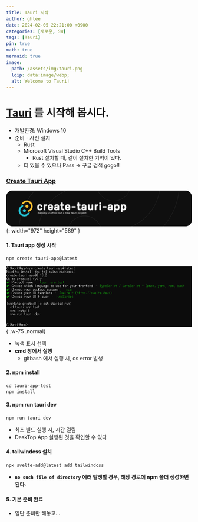 ```yaml
---
title: Tauri 시작
author: ghlee
date: 2024-02-05 22:21:00 +0900
categories: [새로운, SW]
tags: [Tauri]
pin: true
math: true
mermaid: true
image:
  path: /assets/img/tauri.png
  lqip: data:image/webp;
  alt: Welcome to Tauri!
---
```


# [**Tauri**](https://tauri.app/ko/) 를 시작해 봅시다.
- 개발환경: Windows 10
- 준비 - 사전 설치
  - Rust
  - Microsoft Visual Studio C++ Build Tools
    - Rust 설치할 때, 같이 설치한 기억이 있다.
  - 더 있을 수 있으나 Pass → 구글 검색 gogo!!


### [**Create Tauri App**](https://www.npmjs.com/package/create-tauri-app?activeTab=readme) 
![Desktop View](/assets/img/create_tauri_app.png){: width="972" height="589" } 


#### 1. Tauri app 생성 시작
```
npm create tauri-app@latest
```
![Desktop View](/assets/img/create_tauri_app_start.png){:.w-75 .normal}
- 녹색 표시 선택  
- **cmd 창에서 실행**
  - gitbash 에서 실행 시, os error 발생 


#### 2. npm install
```
cd tauri-app-test
npm install
```

#### 3. npm run tauri dev
```
npm run tauri dev
```
- 최초 빌드 실행 시, 시간 걸림
- DeskTop App 실행된 것을 확인할 수 있다


#### 4. tailwindcss 설치
```
npx svelte-add@latest add tailwindcss
```
- **`no such file of directory` 에러 발생할 경우, 해당 경로에 npm 폴더 생성하면 된다.**


#### 5. 기본 준비 완료
- 일단 준비만 해놓고...